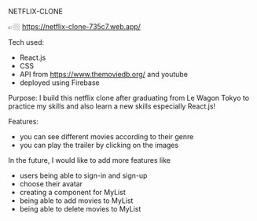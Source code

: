NETFLIX-CLONE 

👉🏼 https://netflix-clone-735c7.web.app/

Tech used: 

- React.js 
- CSS 
- API from https://www.themoviedb.org/ and youtube 
- deployed using Firebase


Purpose: I build this netflix clone after graduating from Le Wagon Tokyo to practice my skills and also learn a new skills especially React.js! 


Features: 

- you can see different movies according to their genre 
- you can play the trailer by clicking on the images 


In the future, I would like to add more features like 
- users being able to sign-in and sign-up 
- choose their avatar 
- creating a component for MyList 
- being able to add movies to MyList 
- being able to delete movies to MyList 


